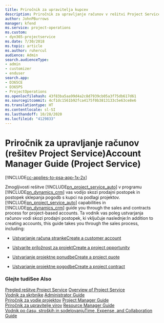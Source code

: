 ```yaml
---
title: Priročnik za upravitelja kupcev
description: Priročnik za upravljanje računov v rešitvi Project Service vas bo vodil skozi prodajni proces in proces sklepanja pogodb s kupci na podlagi projektov.
author: JohnPBurrows
manager: kfend
ms.service: project-operations
ms.custom:
- dyn365-projectservice
ms.date: 7/30/2018
ms.topic: article
ms.author: ruhercul
audience: Admin
search.audienceType:
- admin
- customizer
- enduser
search.app:
- D365CE
- D365PS
- ProjectOperations
ms.openlocfilehash: 43f83ba5aa99d4a2c8d7939cb05a3f75db617d61
ms.sourcegitcommit: 4cf1dc1561b92fca4175f0b3813133c5e63ce8e6
ms.translationtype: HT
ms.contentlocale: sl-SI
ms.lasthandoff: 10/28/2020
ms.locfileid: "4129833"
---
```

# <a name="account-manager-guide-project-service"></a><span data-ttu-id="5f34f-103">Priročnik za upravljanje računov (rešitev Project Service)</span><span class="sxs-lookup"><span data-stu-id="5f34f-103">Account Manager Guide (Project Service)</span></span>

[!INCLUDE[cc-applies-to-psa-app-1x-2x](../includes/cc-applies-to-psa-app-1x-2x.md)]

<span data-ttu-id="5f34f-104">Zmogljivosti rešitve [!INCLUDE[pn_project_service_auto](../includes/pn-project-service-auto.md)] v programu [!INCLUDE[pn_dynamics_crm](../includes/pn-dynamics-crm.md)] vas vodijo skozi prodajni postopek in postopek sklepanja pogodb s kupci na podlagi projektov.</span><span class="sxs-lookup"><span data-stu-id="5f34f-104">[!INCLUDE[pn_project_service_auto](../includes/pn-project-service-auto.md)] capabilities in [!INCLUDE[pn_dynamics_crm](../includes/pn-dynamics-crm.md)] guide you through the sales and contracts process for project-based accounts.</span></span> <span data-ttu-id="5f34f-105">Ta vodnik vas poleg ustvarjanja računov vodi skozi prodajni postopek, ki vključuje naslednje:</span><span class="sxs-lookup"><span data-stu-id="5f34f-105">In addition to creating accounts, this guide takes you through the sales process, including:</span></span>  
  
-   [<span data-ttu-id="5f34f-106">Ustvarjanje računa stranke</span><span class="sxs-lookup"><span data-stu-id="5f34f-106">Create a customer account</span></span>](../psa/create-customer-account.md)  
  
-   [<span data-ttu-id="5f34f-107">Ustvarite priložnost za projekt</span><span class="sxs-lookup"><span data-stu-id="5f34f-107">Create a project opportunity</span></span>](../psa/create-project-opportunity.md)  
  
-   [<span data-ttu-id="5f34f-108">Ustvarjanje projektne ponudbe</span><span class="sxs-lookup"><span data-stu-id="5f34f-108">Create a project quote</span></span>](../psa/create-project-quote.md)  
  
-   [<span data-ttu-id="5f34f-109">Ustvarjanje projektne pogodbe</span><span class="sxs-lookup"><span data-stu-id="5f34f-109">Create a project contract</span></span>](../psa/create-project-contract.md)  
  
  
### <a name="see-also"></a><span data-ttu-id="5f34f-110">Glejte tudi</span><span class="sxs-lookup"><span data-stu-id="5f34f-110">See Also</span></span>  
 <span data-ttu-id="5f34f-111">[Pregled rešitve Project Service](../psa/overview.md) </span><span class="sxs-lookup"><span data-stu-id="5f34f-111">[Overview of Project Service](../psa/overview.md) </span></span>  
 <span data-ttu-id="5f34f-112">[Vodnik za skrbnike](../psa/admin-guide.md) </span><span class="sxs-lookup"><span data-stu-id="5f34f-112">[Administrator Guide](../psa/admin-guide.md) </span></span>  
 <span data-ttu-id="5f34f-113">[Priročnik za vodje projektov](../psa/project-manager-guide.md) </span><span class="sxs-lookup"><span data-stu-id="5f34f-113">[Project Manager Guide](../psa/project-manager-guide.md) </span></span>  
 <span data-ttu-id="5f34f-114">[Priročnik za upravitelje virov](../psa/resource-manager-guide.md) </span><span class="sxs-lookup"><span data-stu-id="5f34f-114">[Resource Manager Guide](../psa/resource-manager-guide.md) </span></span>  
 [<span data-ttu-id="5f34f-115">Vodnik po času, stroških in sodelovanju</span><span class="sxs-lookup"><span data-stu-id="5f34f-115">Time, Expense, and Collaboration Guide</span></span>](../psa/time-expense-collaboration-guide.md)
